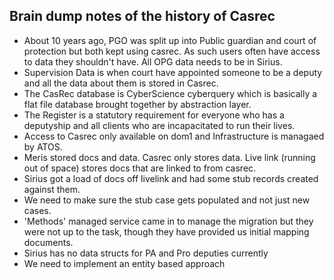 ## Brain dump notes of the history of Casrec

- About 10 years ago, PGO was split up into Public guardian and court of protection but both kept using casrec.
As such users often have access to data they shouldn't have. All OPG data needs to be in Sirius.
- Supervision Data is when court have appointed someone to be a deputy and all the data about them is stored in Casrec.
- The CasRec database is CyberScience cyberquery which is basically a flat file database brought together by abstraction layer.
- The Register is a statutory requirement for everyone who has a deputyship and all clients who are incapacitated to run their lives.
- Access to Casrec only available on dom1 and Infrastructure is managaed by ATOS.
- Meris stored docs and data. Casrec only stores data. Live link (running out of space) stores docs that are linked to from casrec.
- Sirius got a load of docs off livelink and had some stub records created against them.
- We need to make sure the stub case gets populated and not just new cases.
- 'Methods' managed service came in to manage the migration but they were not up to the task, though they have provided us initial mapping documents.
- Sirius has no data structs for PA and Pro deputies currently
- We need to implement an entity based approach
